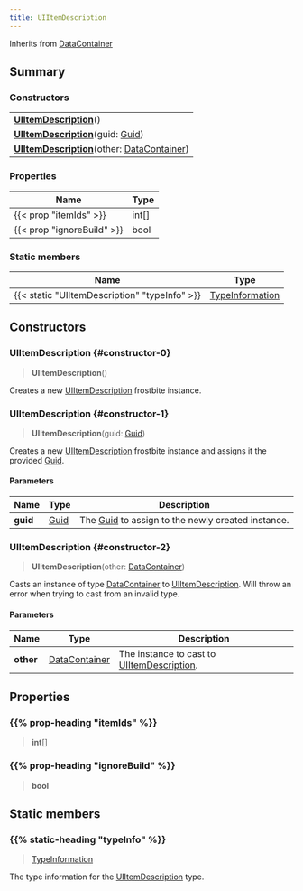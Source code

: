 ```yaml
---
title: UIItemDescription
---
```


Inherits from 
[DataContainer](/vext/ref/shared/class/datacontainer)

## Summary
### Constructors
| |
| ----------- |
| **[UIItemDescription](#constructor-0)**() |
| **[UIItemDescription](#constructor-1)**(guid: [Guid](/vext/ref/shared/class/guid)) |
| **[UIItemDescription](#constructor-2)**(other: [DataContainer](/vext/ref/shared/class/datacontainer)) |

### Properties
| Name | Type |
| ---- | ---- |
| {{< prop "itemIds" >}} | int[] |
| {{< prop "ignoreBuild" >}} | bool |

### Static members
| Name | Type |
| ---- | ---- |
| {{< static "UIItemDescription" "typeInfo" >}} | [TypeInformation](/vext/ref/shared/class/typeinformation) |

## Constructors
### UIItemDescription {#constructor-0}
> **UIItemDescription**()

Creates a new [UIItemDescription](/vext/ref/fb/uiitemdescription) frostbite instance.

### UIItemDescription {#constructor-1}
> **UIItemDescription**(guid: [Guid](/vext/ref/shared/class/guid))

Creates a new [UIItemDescription](/vext/ref/fb/uiitemdescription) frostbite instance and assigns it the provided [Guid](/vext/ref/shared/class/guid).

#### Parameters
| Name | Type | Description |
| ---- | ---- | ----------- |
| **guid** | [Guid](/vext/ref/shared/class/guid) | The [Guid](/vext/ref/shared/class/guid) to assign to the newly created instance. |

### UIItemDescription {#constructor-2}
> **UIItemDescription**(other: [DataContainer](/vext/ref/shared/class/datacontainer))

Casts an instance of type [DataContainer](/vext/ref/shared/class/datacontainer) to [UIItemDescription](/vext/ref/fb/uiitemdescription). Will throw an error when trying to cast from an invalid type.

#### Parameters
| Name | Type | Description |
| ---- | ---- | ----------- |
| **other** | [DataContainer](/vext/ref/shared/class/datacontainer) | The instance to cast to [UIItemDescription](/vext/ref/fb/uiitemdescription). |

## Properties
### {{% prop-heading "itemIds" %}}
> **int**[]

### {{% prop-heading "ignoreBuild" %}}
> **bool**

## Static members
### {{% static-heading "typeInfo" %}}
> [TypeInformation](/vext/ref/shared/class/typeinformation)

The type information for the [UIItemDescription](/vext/ref/fb/uiitemdescription) type.

